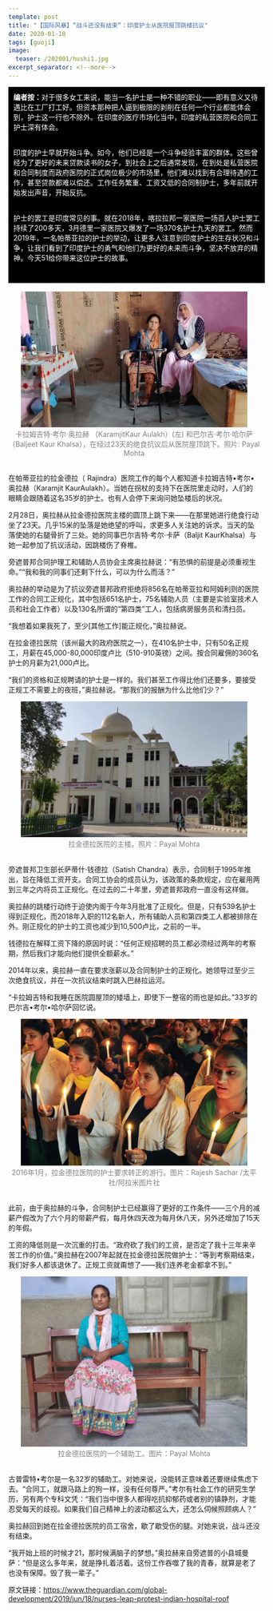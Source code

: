 ```yaml
---
template: post
title: "【国际风暴】“战斗还没有结束”：印度护士从医院屋顶跳楼抗议"
date: 2020-01-10
tags: [guoji]
image:
  teaser: /202001/hushi1.jpg
excerpt_separator: <!--more-->
---
```


<div style="width:98%;padding:10px;background-color:black;color:white;margin:0;">
<strong>编者按：</strong>对于很多女工来说，能当一名护士是一种不错的职业——即有意义又待遇比在工厂打工好。但资本那种把人逼到极限的剥削在任何一个行业都能体会到，护士这一行也不除外。在印度的医疗市场化当中，印度的私营医院和合同工护士深有体会。<br><br>

印度的护士早就开始斗争。如今，他们已经是一个斗争经验丰富的群体。这些曾经为了更好的未来贷款读书的女子，到社会上之后通常发现，在到处是私营医院和合同制度而政府医院的正式岗位极少的市场里，他们难以找到有合理待遇的工作，甚至贷款都难以偿还。工作任务繁重、工资又低的合同制护士，多年前就开始发出声音，开始反抗。<br><br>

护士的罢工是印度常见的事。就在2018年，喀拉拉邦一家医院一场百人护士罢工持续了200多天，3月德里一家医院又爆发了一场370名护士九天的罢工。然而2019年，一名帕蒂亚拉的护士的举动，让更多人注意到印度护士的生存状况和斗争，让我们看到了印度护士的勇气和他们为更好的未来而斗争，坚决不放弃的精神。今天51给你带来这位护士的故事。<br><br>
</div><br>

<div style="text-align:center;color:grey"><img src="/images/202001/hushi1.jpg" width="90%"><br>卡拉姆吉特·考尔·奥拉赫 （KaramjitKaur Aulakh）(左) 和巴尔吉·考尔·哈尔萨（Baljeet Kaur Khalsa），在经过23天的绝食抗议后从医院屋顶跳下。照片: Payal Mohta</div><br>

在帕蒂亚拉的拉金德拉（ Rajindra）医院工作的每个人都知道卡拉姆吉特•考尔•奥拉赫（Karamjit KaurAulakh）。当她在拐杖的支持下在医院里走动时，人们的眼睛会跟随着这名35岁的护士。也有人会停下来询问她坠楼后的状况。

2月28日，奥拉赫从拉金德拉医院主楼的圆顶上跳下来——在那里她进行绝食行动坐了23天。几乎15米的坠落是她绝望的呼叫，求更多人关注她的诉求。当天的坠落使她的右腿骨折了三处。她的同事巴尔吉特·考尔·卡萨（Baljit KaurKhalsa）与她一起参加了抗议活动，因跳楼伤了脊椎。

旁遮普邦合同护理工和辅助人员协会主席奥拉赫说：“有恐惧的前提是必须重视生命。”“我和我的同事们还剩下什么，可以为什么而活？”

奥拉赫的举动是为了抗议旁遮普邦政府拒绝将856名在帕蒂亚拉和阿姆利则的医院工作的合同工正规化，其中包括651名护士，75名辅助人员（主要是实验室技术人员和社会工作者）以及130名所谓的“第四类”工人，包括病房服务员和清扫员。

“我想着如果我死了，至少[其他工作]能正规化，”奥拉赫说。

在拉金德拉医院（该州最大的政府医院之一），在410名护士中，只有50名正规工，月薪在45,000-80,000印度卢比（510-910英镑）之间。按合同雇佣的360名护士的月薪为21,000卢比。

 “我们的资格和正规聘请的护士是一样的。我们甚至工作得比他们还要多，要接受正规工不需要上的夜班，”奥拉赫说。“那我们的报酬为什么比他们少？”

<div style="text-align:center;color:grey"><img src="/images/202001/hushi2.jpg" width="90%"><br>拉金德拉医院的主楼。照片：Payal Mohta</div><br>

旁遮普邦卫生部长萨蒂什·钱德拉（Satish Chandra）表示，合同制于1995年推出，旨在降低工资开支。合同工协会的成员认为，该政策的条款规定，应在雇用两到三年之内将员工正规化。在过去的二十年里，旁遮普邦政府一直没有这样做。

奥拉赫的跳楼行动终于迫使内阁于今年3月批准了正规化。但是，只有539名护士得到正规化，而2018年入职的112名新人，所有辅助人员和第四类工人都被排除在外。刚正规化的护士的工资也减少到10,500卢比，之前的一半。

钱德拉在解释工资下降的原因时说：“任何正规招聘的员工都必须经过两年的考察期，然后我们才能向他们提供全额薪水。”

2014年以来，奥拉赫一直在要求涨薪以及合同制护士的正规化。她领导过至少三次绝食抗议，并在一次抗议结束时跳入巴赫拉运河。

 “卡拉姆吉特和我睡在医院圆屋顶的矮墙上，即使下一整宿的雨也是如此。”33岁的巴尔吉•考尔•哈尔萨回忆说。

<div style="text-align:center;color:grey"><img src="/images/202001/hushi3.jpg" width="90%"><br>2016年1月，拉金德拉医院的护士要求转正的游行。图片：Rajesh Sachar /太平社/阿拉米图片社</div><br>

此前，由于奥拉赫的斗争，合同制护士已经赢得了更好的工作条件——三个月的减薪产假改为了六个月的带薪产假，每月休四天改为每月休八天，另外还增加了15天的年假。

工资的降低则是一次沉重的打击。“政府砍了我们的工资，是否定了我十三年来辛苦工作的价值。”奥拉赫在2007年起就在拉金德拉医院做护士：“等到考察期结束，我们好多人都该退休了。正规工资就甭想了——我们连养老金都拿不到。”

<div style="text-align:center;color:grey"><img src="/images/202001/hushi4.jpg" width="90%"><br>拉金德拉医院的一个辅助工。图片：Payal Mohta</div><br>

古普雷特•考尔是一名32岁的辅助工。对她来说，没能转正意味着还要继续焦虑下去。“合同工，就跟马路上的狗一样，没有任何尊严。”考尔有社会工作的研究生学历，另有两个专科文凭：“我们当中很多人都得吃抗抑郁药或者别的镇静剂，才能忍受每天的歧视。如果我们自己精神上的波动都这么大，还怎么伺候照顾病人？”

奥拉赫回到她在拉金德拉医院的员工宿舍，歇了歇受伤的腿。对她来说，战斗还没有结束。

“我开始上班的时候才21，那时候满脑子的梦想。”奥拉赫来自旁遮普的小县城曼萨：“但是这么多年来，就是挣扎着活着。这份工作吞噬了我的青春，就算是老了也没有保障。毁了我一辈子。”



原文链接：https://www.theguardian.com/global-development/2019/jun/18/nurses-leap-protest-indian-hospital-roof

